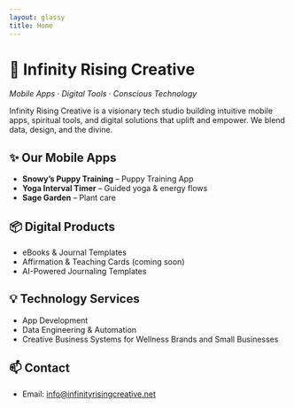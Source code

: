 ```yaml
---
layout: glassy
title: Home
---
```


# 🌟 Infinity Rising Creative

*Mobile Apps · Digital Tools · Conscious Technology*

Infinity Rising Creative is a visionary tech studio building intuitive mobile apps, spiritual tools, and digital solutions that uplift and empower. We blend data, design, and the divine.

## ✨ Our Mobile Apps

- **Snowy’s Puppy Training** – Puppy Training App  
- **Yoga Interval Timer** – Guided yoga & energy flows  
- **Sage Garden** – Plant care 

## 📦 Digital Products

-  eBooks & Journal Templates
- Affirmation & Teaching Cards (coming soon)  
- AI-Powered Journaling Templates  

## 💡 Technology Services

- App Development 
- Data Engineering & Automation  
- Creative Business Systems for Wellness Brands and Small Businesses

## 📫 Contact

- Email: info@infinityrisingcreative.net  

